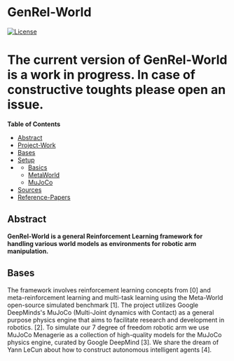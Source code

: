 # GenRel-World
[![License](https://img.shields.io/badge/license-MIT-blue.svg)](https://github.com/CIMBIBOY/GenRel-MetaWorld/blob/master/LICENSE)

# The current version of GenRel-World is a work in progress. In case of constructive toughts please open an issue.

__Table of Contents__
- [Abstract](#abstract)
- [Project-Work](#project)
- [Bases](#bases)
- [Setup](#setup)
- [](#installation-of-bases)
  * [Basics](#basics)
  * [MetaWorld](#metaworld)
  * [MuJoCo](#mujoco)
- [Sources](#sources)
- [Reference-Papers](#papers)

## Abstract

__GenRel-World is a general Reinforcement Learning framework for handling various world models as environments for robotic arm manipulation.__

## Bases

The framework involves reinforcement learning concepts from [0] and meta-reinforcement learning and multi-task learning using the Meta-World open-source simulated benchmark [1].
The project utilizes Google DeepMinds's MuJoCo (Multi-Joint dynamics with Contact) as a general purpose physics engine that aims to facilitate research and development in robotics. [2].
To simulate our 7 degree of freedom robotic arm we use MuJoCo Menagerie as a collection of high-quality models for the MuJoCo physics engine, curated by Google DeepMind [3].
We share the dream of Yann LeCun about how to construct autonomous intelligent agents [4].




